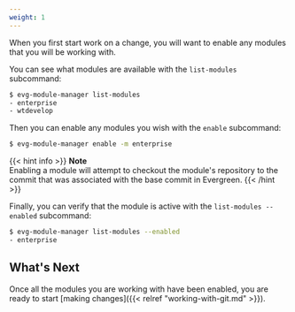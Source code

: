 ```yaml
---
weight: 1
---
```

When you first start work on a change, you will want to enable any modules that you will be 
working with.

You can see what modules are available with the `list-modules` subcommand:

```bash
$ evg-module-manager list-modules
- enterprise
- wtdevelop
```

Then you can enable any modules you wish with the `enable` subcommand:

```bash
$ evg-module-manager enable -m enterprise
```

{{< hint info >}}
**Note**\
Enabling a module will attempt to checkout the module's repository to the commit
that was associated with the base commit in Evergreen.
{{< /hint >}}

Finally, you can verify that the module is active with the `list-modules --enabled` subcommand:

```bash
$ evg-module-manager list-modules --enabled
- enterprise
```


## What's Next

Once all the modules you are working with have been enabled, you are ready to start 
[making changes]({{< relref "working-with-git.md" >}}).
